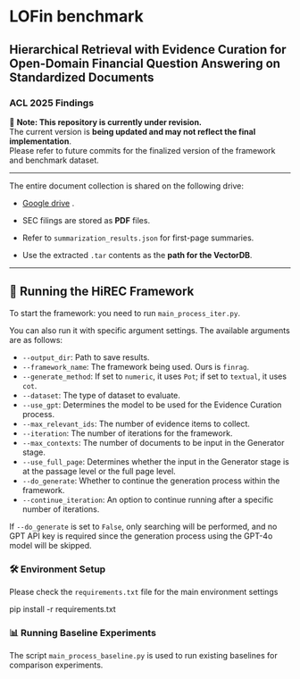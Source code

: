 # LOFin benchmark
## Hierarchical Retrieval with Evidence Curation for Open-Domain Financial Question Answering on Standardized Documents
### ACL 2025 Findings

🚧 **Note: This repository is currently under revision.**  
The current version is **being updated and may not reflect the final implementation**.  
Please refer to future commits for the finalized version of the framework and benchmark dataset.

---
The entire document collection is shared on the following drive:  
- [Google drive](https://drive.google.com/drive/u/0/folders/1Z_G6HGPFYzQaKU5fEea5_w3p7rigov_1) . 

- SEC filings are stored as **PDF** files.  
- Refer to `summarization_results.json` for first-page summaries.  
- Use the extracted `.tar` contents as the **path for the VectorDB**.

---

## 🚀 Running the HiREC Framework

To start the framework:
 you need to run `main_process_iter.py`.

You can also run it with specific argument settings. The available arguments are as follows:

- `--output_dir`: Path to save results.
- `--framework_name`: The framework being used. Ours is `finrag`.
- `--generate_method`: If set to `numeric`, it uses `Pot`; if set to `textual`, it uses `cot`.
- `--dataset`: The type of dataset to evaluate.
- `--use_gpt`: Determines the model to be used for the Evidence Curation process.
- `--max_relevant_ids`: The number of evidence items to collect.
- `--iteration`: The number of iterations for the framework.
- `--max_contexts`: The number of documents to be input in the Generator stage.
- `--use_full_page`: Determines whether the input in the Generator stage is at the passage level or the full page level.
- `--do_generate`: Whether to continue the generation process within the framework.
- `--continue_iteration`: An option to continue running after a specific number of iterations.

If `--do_generate` is set to `False`, only searching will be performed, and no GPT API key is required since the generation process using the GPT-4o model will be skipped.

### 🛠 Environment Setup

Please check the `requirements.txt` file for the main environment settings

pip install -r requirements.txt

### 📊 Running Baseline Experiments

The script `main_process_baseline.py` is used to run existing baselines for comparison experiments.
